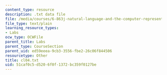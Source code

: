 ```yaml
---
content_type: resource
description: .txt data file
file: /media/courses/6-863j-natural-language-and-the-computer-representation-of-knowledge-spring-2003/51caf0c5d5206f0f1372bc359f0127be_cl04.txt
file_type: text/plain
learning_resource_types:
- Labs
ocw_type: OCWFile
parent_title: Labs
parent_type: CourseSection
parent_uid: ed59eeea-9cb3-3556-fbe2-26c06f844506
resourcetype: Other
title: cl04.txt
uid: 51caf0c5-d520-6f0f-1372-bc359f0127be
---
```

